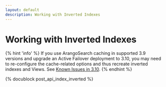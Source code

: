 ```yaml
---
layout: default
description: Working with Inverted Indexes
---
```

# Working with Inverted Indexes

{% hint 'info' %}
If you use ArangoSearch caching in supported 3.9 versions and upgrade an
Active Failover deployment to 3.10, you may need to re-configure the
cache-related options and thus recreate inverted indexes and Views. See
[Known Issues in 3.10](../release-notes-known-issues310.html#arangosearch).
{% endhint %}

{% docublock post_api_index_inverted %}
